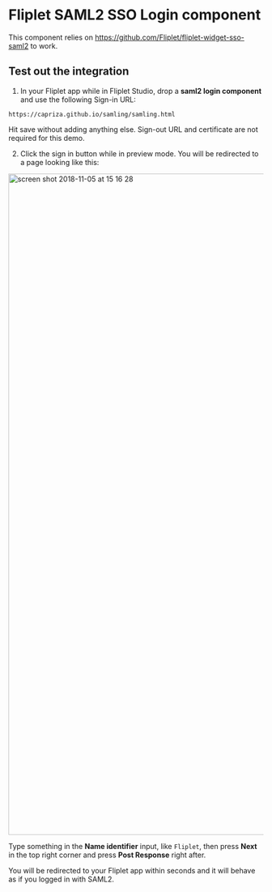 # Fliplet SAML2 SSO Login component

This component relies on https://github.com/Fliplet/fliplet-widget-sso-saml2 to work.

## Test out the integration

1. In your Fliplet app while in Fliplet Studio, drop a **saml2 login component** and use the following Sign-in URL:

```
https://capriza.github.io/samling/samling.html
```

Hit save without adding anything else. Sign-out URL and certificate are not required for this demo.

2. Click the sign in button while in preview mode. You will be redirected to a page looking like this:

<img width="1307" alt="screen shot 2018-11-05 at 15 16 28" src="https://user-images.githubusercontent.com/574210/48003112-c9b97880-e10d-11e8-9e1c-1e9a79e295bf.png">

Type something in the **Name identifier** input, like `Fliplet`, then press **Next** in the top right corner and press **Post Response** right after.

You will be redirected to your Fliplet app within seconds and it will behave as if you logged in with SAML2.
